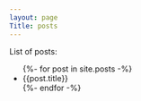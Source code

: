 ```yaml
---
layout: page
Title: posts
---
```



List of posts:
<ul>
{%- for post in site.posts -%}
    <li> {{post.title}} </li>
{%- endfor -%}
</ul>